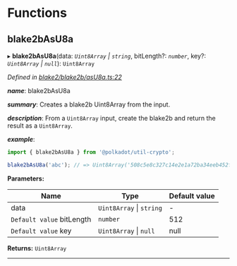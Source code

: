

# Functions

<a id="blake2basu8a"></a>

##  blake2bAsU8a

▸ **blake2bAsU8a**(data: *`Uint8Array` \| `string`*, bitLength?: *`number`*, key?: *`Uint8Array` \| `null`*): `Uint8Array`

*Defined in [blake2/blake2b/asU8a.ts:22](https://github.com/polkadot-js/common/blob/9a3468d/packages/util-crypto/src/blake2/blake2b/asU8a.ts#L22)*

*__name__*: blake2bAsU8a

*__summary__*: Creates a blake2b Uint8Array from the input.

*__description__*: From a `Uint8Array` input, create the blake2b and return the result as a `Uint8Array`.

*__example__*:   

```javascript
import { blake2bAsU8a } from '@polkadot/util-crypto';

blake2bAsU8a('abc'); // => Uint8Array('508c5e8c327c14e2e1a72ba34eeb452f37458b209ed63a294d999b4c86675982')
```

**Parameters:**

| Name | Type | Default value |
| ------ | ------ | ------ |
| data | `Uint8Array` \| `string` | - |
| `Default value` bitLength | `number` | 512 |
| `Default value` key | `Uint8Array` \| `null` |  null |

**Returns:** `Uint8Array`

___


